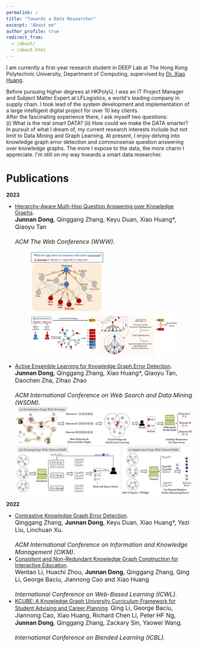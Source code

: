 ```yaml
---
permalink: /
title: "Towards a Data Researcher"
excerpt: "About me"
author_profile: true
redirect_from: 
  - /about/
  - /about.html
---
```

I am currently a first-year research student in DEEP Lab at The Hong Kong Polytechnic University, Department of Computing, supervised by [Dr. Xiao Huang](https://www4.comp.polyu.edu.hk/~xiaohuang/index.html "Redirecting to Dr.Huang's homepage"). <br>
<!-- I obtained my Master's degree at HKPolyU in 2021, majored in Information Technology. -->
Before pursuing higher degrees at HKPolyU, I was an IT Project Manager and Subject Matter Expert at LFLogistics, a world's leading company in supply chain. I took lead of the system development and implementation of a large intelligent digital project for over 10 key clients. <br>
After the fascinating experience there, I ask myself two questions: <br>
(i) What is the real smart DATA? (ii) How could we make the DATA smarter?<br>
In pursuit of what I dream of, my current research interests include but not limit to Data Mining and Graph Learning. At present, I enjoy delving into knowledge graph error detection and commonsense question answering over knowledge graphs. The more I expose to the data, the more charm I appreciate. I'm still on my way towards a smart data researcher. 
  
<h1> Publications </h1>
<b>2023</b>

* [Hierarchy-Aware Multi-Hop Question Answering over Knowledge Graphs](https://junnandong.github.io).   <br>
    <font size=3><b>Junnan Dong</b>, Qinggang Zhang, Keyu Duan, Xiao Huang*, Qiaoyu Tan  <br>   
    <i>ACM The Web Conference (WWW).</i>  </font>
    <figure>
    <img src="/images/HamQA_running.jpg" alt="KAEL" width="200"/>
    <img src="/images/HamQA.jpg" alt="KAEL" width="700"/>
    </figure>
* [Active Ensemble Learning for Knowledge Graph Error Detection](https://junnandong.github.io).   <br>
    <font size=3><b>Junnan Dong</b>, Qinggang Zhang, Xiao Huang*, Qiaoyu Tan, Daochen Zha, Zihao Zhao  <br>   
    <i>ACM International Conference on Web Search and Data Mining (WSDM).</i>  </font>
    <img src="/images/KAEL.jpg" alt="KAEL" width="700"/>

<b>2022</b>
* [Contrastive Knowledge Graph Error Detection](https://dl.acm.org/doi/abs/10.1145/3511808.3557264).     <br>
    <font size=3>Qinggang Zhang, <b>Junnan Dong</b>, Keyu Duan, Xiao Huang*, Yezi Liu, Linchuan Xu.    <br>  
    <i>ACM International Conference on Information and Knowledge Management (CIKM). </i>  </font>
* [Consistent and Non-Redundant Knowledge Graph Construction for Interactive Education](https://junnandong.github.io).     <br>
    <font size=3>Wentao Li, Huachi Zhou, <b>Junnan Dong</b>, Qinggang Zhang, Qing Li, George Baciu, Jiannong Cao and Xiao Huang   <br>  
    <i>International Conference on Web-Based Learning (ICWL). </i>     </font>
* [KCUBE: A Knowledge Graph University Curriculum Framework for Student Advising and Career Planning](https://link.springer.com/chapter/10.1007/978-3-031-08939-8_31).
    <font size=3>Qing Li, George Baciu, Jiannong Cao, Xiao Huang, Richard Chen Li, Peter HF Ng, <b>Junnan Dong</b>, Qinggang Zhang, Zackary Sin, Yaowei Wang.  <br>    
    <i>International Conference on Blended Learning (ICBL). </i>  </font>
